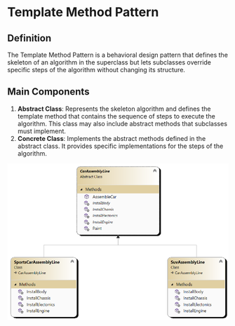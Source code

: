 ﻿# Template Method Pattern

## Definition

The Template Method Pattern is a behavioral design pattern that defines the skeleton of an algorithm in the superclass but lets 
subclasses override specific steps of the algorithm without changing its structure.

## Main Components

1. **Abstract Class**: Represents the skeleton algorithm and defines the template method that contains the sequence of steps to execute the algorithm. This class may also include abstract methods that subclasses must implement.
2. **Concrete Class**: Implements the abstract methods defined in the abstract class. It provides specific implementations for the steps of the algorithm.

![Class diagram](TemplateMethod.png)

